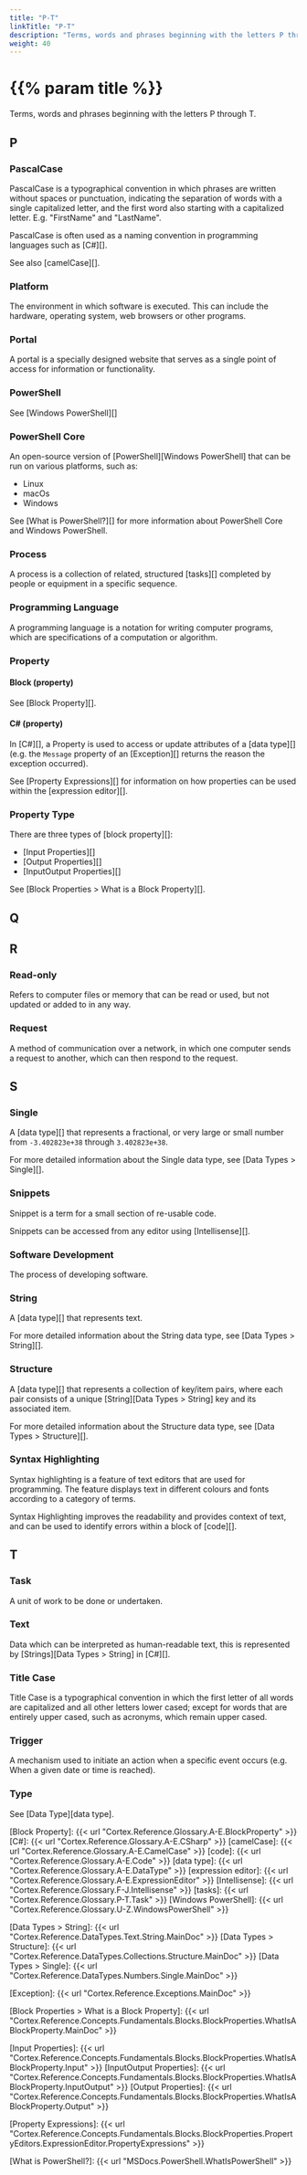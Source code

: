 ```yaml
---
title: "P-T"
linkTitle: "P-T"
description: "Terms, words and phrases beginning with the letters P through T."
weight: 40
---
```


# {{% param title %}}

Terms, words and phrases beginning with the letters P through T.

## P

### PascalCase

PascalCase is a typographical convention in which phrases are written without spaces or punctuation, indicating the separation of words with a single capitalized letter, and the first word also starting with a capitalized letter. E.g. "FirstName" and "LastName".

PascalCase is often used as a naming convention in programming languages such as [C#][].

See also [camelCase][].

### Platform

The environment in which software is executed. This can include the hardware, operating system, web browsers or other programs.

### Portal

A portal is a specially designed website that serves as a single point of access for information or functionality.

### PowerShell

See [Windows PowerShell][]

### PowerShell Core

An open-source version of [PowerShell][Windows PowerShell] that can be run on various platforms, such as:

- Linux
- macOs
- Windows

See [What is PowerShell?][] for more information about PowerShell Core and Windows PowerShell.

### Process

A process is a collection of related, structured [tasks][] completed by people or equipment in a specific sequence.

### Programming Language

A programming language is a notation for writing computer programs, which are specifications of a computation or algorithm.

### Property

#### Block (property)

See [Block Property][].

#### C# (property)

In [C#][], a Property is used to access or update attributes of a [data type][] (e.g. the `Message` property of an [Exception][] returns the reason the exception occurred).

See [Property Expressions][] for information on how properties can be used within the [expression editor][].

### Property Type

There are three types of [block property][]:

- [Input Properties][]
- [Output Properties][]
- [InputOutput Properties][]

See [Block Properties > What is a Block Property][].

## Q

## R

### Read-only

Refers to computer files or memory that can be read or used, but not updated or added to in any way.

### Request

A method of communication over a network, in which one computer sends a request to another, which can then respond to the request.

## S

### Single

A [data type][] that represents a fractional, or very large or small number from `-3.402823e+38` through `3.402823e+38`.

For more detailed information about the Single data type, see [Data Types > Single][].

### Snippets

Snippet is a term for a small section of re-usable code.

Snippets can be accessed from any editor using [Intellisense][].

### Software Development

The process of developing software.

### String

A [data type][] that represents text.

For more detailed information about the String data type, see [Data Types > String][].

### Structure

A [data type][] that represents a collection of key/item pairs, where each pair consists of a unique [String][Data Types > String] key and its associated item.

For more detailed information about the Structure data type, see [Data Types > Structure][].

### Syntax Highlighting

Syntax highlighting is a feature of text editors that are used for programming. The feature displays text in different colours and fonts according to a category of terms.

Syntax Highlighting improves the readability and provides context of text, and can be used to identify errors within a block of [code][].  

## T

### Task

A unit of work to be done or undertaken.

### Text

Data which can be interpreted as human-readable text, this is represented by [Strings][Data Types > String] in [C#][].

### Title Case

Title Case is a typographical convention in which the first letter of all words are capitalized and all other letters lower cased; except for words that are entirely upper cased, such as acronyms, which remain upper cased.

### Trigger

A mechanism used to initiate an action when a specific event occurs (e.g. When a given date or time is reached).

### Type

See [Data Type][data type].

[Block Property]: {{< url "Cortex.Reference.Glossary.A-E.BlockProperty" >}}
[C#]: {{< url "Cortex.Reference.Glossary.A-E.CSharp" >}}
[camelCase]: {{< url "Cortex.Reference.Glossary.A-E.CamelCase" >}}
[code]: {{< url "Cortex.Reference.Glossary.A-E.Code" >}}
[data type]: {{< url "Cortex.Reference.Glossary.A-E.DataType" >}}
[expression editor]: {{< url "Cortex.Reference.Glossary.A-E.ExpressionEditor" >}}
[Intellisense]: {{< url "Cortex.Reference.Glossary.F-J.Intellisense" >}}
[tasks]: {{< url "Cortex.Reference.Glossary.P-T.Task" >}}
[Windows PowerShell]: {{< url "Cortex.Reference.Glossary.U-Z.WindowsPowerShell" >}}

[Data Types > String]: {{< url "Cortex.Reference.DataTypes.Text.String.MainDoc" >}}
[Data Types > Structure]: {{< url "Cortex.Reference.DataTypes.Collections.Structure.MainDoc" >}}
[Data Types > Single]: {{< url "Cortex.Reference.DataTypes.Numbers.Single.MainDoc" >}}

[Exception]: {{< url "Cortex.Reference.Exceptions.MainDoc" >}}

[Block Properties > What is a Block Property]: {{< url "Cortex.Reference.Concepts.Fundamentals.Blocks.BlockProperties.WhatIsABlockProperty.MainDoc" >}}

[Input Properties]: {{< url "Cortex.Reference.Concepts.Fundamentals.Blocks.BlockProperties.WhatIsABlockProperty.Input" >}}
[InputOutput Properties]: {{< url "Cortex.Reference.Concepts.Fundamentals.Blocks.BlockProperties.WhatIsABlockProperty.InputOutput" >}}
[Output Properties]: {{< url "Cortex.Reference.Concepts.Fundamentals.Blocks.BlockProperties.WhatIsABlockProperty.Output" >}}

[Property Expressions]: {{< url "Cortex.Reference.Concepts.Fundamentals.Blocks.BlockProperties.PropertyEditors.ExpressionEditor.PropertyExpressions" >}}

[What is PowerShell?]: {{< url "MSDocs.PowerShell.WhatIsPowerShell" >}}
